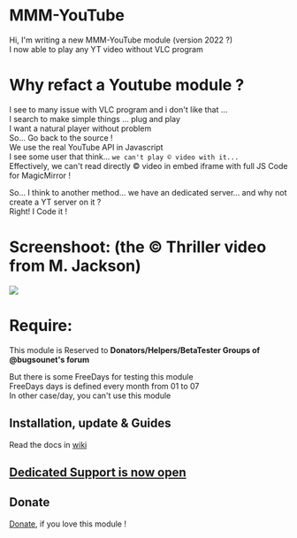 # MMM-YouTube

Hi, I'm writing a new MMM-YouTube module (version 2022 ?)<br>
I now able to play any YT video without VLC program<br>

# Why refact a Youtube module ?
I see to many issue with VLC program and i don't like that ...<br>
I search to make simple things ... plug and play<br>
I want a natural player without problem<br>
So... Go back to the source !<br>
We use the real YouTube API in Javascript<br>
I see some user that think... `we can't play © video with it...`<br>
Effectively, we can't read directly © video in embed iframe with full JS Code for MagicMirror !<br>

So... I think to another method... we have an dedicated server... and why not create a YT server on it ?<br>
Right! I Code it !<br>

# Screenshoot: (the © Thriller video from M. Jackson)
![](https://raw.githubusercontent.com/bugsounet/MMM-YouTube/dev/MMM-Youtube.png)

# Require:
This module is Reserved to **Donators/Helpers/BetaTester Groups of @bugsounet's forum**

But there is some FreeDays for testing this module<br>
FreeDays days is defined every month from 01 to 07<br>
In other case/day, you can't use this module

## Installation, update & Guides
Read the docs in [wiki](http://wiki.bugsounet.fr/en/MMM-YouTube)<br>

## [Dedicated Support is now open](http://forum.bugsounet.fr)

## Donate
 [Donate](https://www.paypal.com/cgi-bin/webscr?cmd=_s-xclick&hosted_button_id=TTHRH94Y4KL36&source=url), if you love this module !
